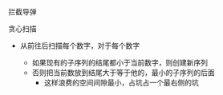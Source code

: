 拦截导弹

贪心扫描

- 从前往后扫描每个数字，对于每个数字
  
  - 如果现有的子序列的结尾都小于当前数字，则创建新序列
  - 否则把当前数放到结尾大于等于他的，最小的子序列的后面
    - 这样浪费的空间间隙最小，占坑占一个最右侧的坑

```cpp

```
